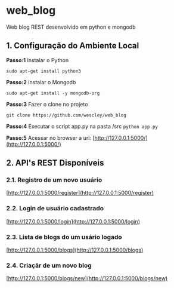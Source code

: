 # web_blog
Web blog REST desenvolvido em python e mongodb

## 1. Configuração do Ambiente Local

**Passo:1** Instalar o Python

`sudo apt-get install python3`

**Passo:2** Instalar o Mongodb

`sudo apt-get install -y mongodb-org`

**Passo:3** Fazer o clone no projeto

`git clone https://github.com/wescley/web_blog`

**Passo:4** Executar o script app.py na pasta /src
`python app.py` 

**Passo:5** Acessar no browser a url: [http://127.0.0.1:5000/](http://127.0.0.1:5000/)

## 2. API's REST Disponíveis

### 2.1. Registro de um novo usuário
[http://127.0.0.1:5000/register](http://127.0.0.1:5000/register)

### 2.2. Login de usuário cadastrado
[http://127.0.0.1:5000/login](http://127.0.0.1:5000/login)

### 2.3. Lista de blogs do um usário logado
[http://127.0.0.1:5000/blogs](http://127.0.0.1:5000/blogs)

### 2.4. Criaçãr de um novo blog
[http://127.0.0.1:5000/blogs/new](http://127.0.0.1:5000/blogs/new)
